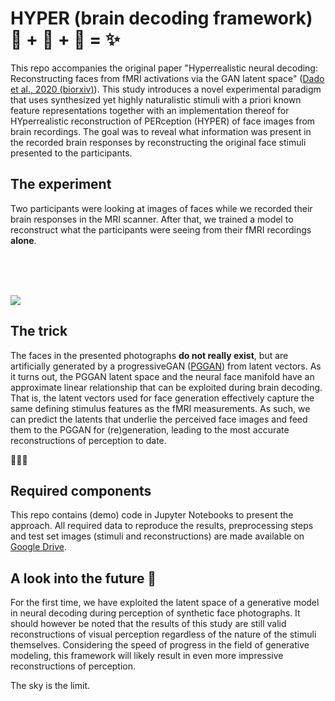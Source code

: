 # HYPER (brain decoding framework) 🧠 + 🤖 + 📖 = ✨ 

This repo accompanies the original paper "Hyperrealistic neural decoding: Reconstructing faces from fMRI activations via the GAN latent space" ([Dado et al., 2020 (biorxiv)](https://www.biorxiv.org/content/10.1101/2020.07.01.168849v3)). This study introduces a novel experimental paradigm that uses synthesized yet highly naturalistic stimuli with a priori known feature representations together with an implementation thereof for HYperrealistic reconstruction of PERception (HYPER) of face images from brain recordings. The goal was to reveal what information was present in the recorded brain responses by reconstructing the original face stimuli presented to the participants.

## The experiment

Two participants were looking at images of faces while we recorded their brain responses in the MRI scanner. After that, we trained a model to reconstruct what the participants were seeing from their fMRI recordings **alone**.

<br/>
<br/>
<br/>

![](https://github.com/Neural-Coding/HYPER/blob/master/images/small.png)

## The trick

The faces in the presented photographs **do not really exist**, but are artificially generated by a progressiveGAN ([PGGAN](https://github.com/tkarras/progressive_growing_of_gans)) from latent vectors. As it turns out, the PGGAN latent space and the neural face manifold have an approximate linear relationship that can be exploited during brain decoding. That is, the latent vectors used for face generation effectively capture the same defining stimulus features as the fMRI measurements. As such, we can predict the latents that underlie the perceived face images and feed them to the PGGAN for (re)generation, leading to the most accurate reconstructions of perception to date.

🤖🤖🤖



## Required components

This repo contains (demo) code in Jupyter Notebooks to present the approach. All required data to reproduce the results, preprocessing steps and test set images (stimuli and reconstructions) are made available on [Google Drive](https://drive.google.com/drive/u/1/folders/1NEblHtlRFvUyD5CA2sqSVfcGlfJBqw_T).


## A look into the future 🚀

For the first time, we have exploited the latent space of a generative model in neural decoding during perception of synthetic face photographs. It should however be noted that the results of this study are still valid reconstructions of visual perception regardless of the nature of the stimuli themselves. Considering the speed of progress in the field of generative modeling, this framework will likely result in even more impressive reconstructions of perception. 

The sky is the limit.


